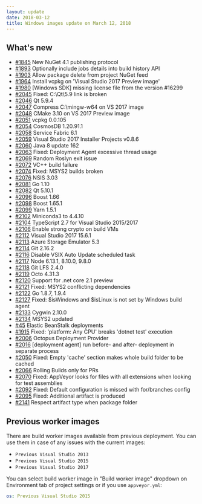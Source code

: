```yaml
---
layout: update
date: 2018-03-12
title: Windows images update on March 12, 2018
---
```


## What's new

* [#1845](https://github.com/appveyor/ci/issues/1845) New NuGet 4.1 publishing protocol
* [#1893](https://github.com/appveyor/ci/issues/1893) Optionally include jobs details into build history API
* [#1903](https://github.com/appveyor/ci/issues/1903) Allow package delete from project NuGet feed
* [#1964](https://github.com/appveyor/ci/issues/1964) Install vcpkg on 'Visual Studio 2017 Preview image'
* [#1980](https://github.com/appveyor/ci/issues/1980) [Windows SDK] missing license file from the version #16299
* [#2045](https://github.com/appveyor/ci/issues/2045) Fixed: C:\Qt\5.9 link is broken
* [#2046](https://github.com/appveyor/ci/issues/2046) Qt 5.9.4
* [#2047](https://github.com/appveyor/ci/issues/2047) Compress C:\mingw-w64 on VS 2017 image
* [#2048](https://github.com/appveyor/ci/issues/2048) CMake 3.10 on VS 2017 Preview image
* [#2051](https://github.com/appveyor/ci/issues/2051) vcpkg 0.0.105
* [#2054](https://github.com/appveyor/ci/issues/2054) CosmosDB 1.20.91.1
* [#2058](https://github.com/appveyor/ci/issues/2058) Service Fabric 6.1
* [#2059](https://github.com/appveyor/ci/issues/2059) Visual Studio 2017 Installer Projects v0.8.6
* [#2060](https://github.com/appveyor/ci/issues/2060) Java 8 update 162
* [#2063](https://github.com/appveyor/ci/issues/2063) Fixed: Deployment Agent excessive thread usage
* [#2069](https://github.com/appveyor/ci/issues/2069) Random Roslyn exit issue
* [#2072](https://github.com/appveyor/ci/issues/2072) VC++ build failure
* [#2074](https://github.com/appveyor/ci/issues/2074) Fixed: MSYS2 builds broken
* [#2076](https://github.com/appveyor/ci/issues/2076) NSIS 3.03
* [#2081](https://github.com/appveyor/ci/issues/2081) Go 1.10
* [#2082](https://github.com/appveyor/ci/issues/2082) Qt 5.10.1
* [#2096](https://github.com/appveyor/ci/issues/2096) Boost 1.66
* [#2098](https://github.com/appveyor/ci/issues/2098) Boost 1.65.1
* [#2099](https://github.com/appveyor/ci/issues/2099) Yarn 1.5.1
* [#2102](https://github.com/appveyor/ci/issues/2102) Miniconda3 to 4.4.10
* [#2104](https://github.com/appveyor/ci/issues/2104) TypeScript 2.7 for Visual Studio 2015/2017
* [#2106](https://github.com/appveyor/ci/issues/2106) Enable strong crypto on build VMs
* [#2112](https://github.com/appveyor/ci/issues/2112) Visual Studio 2017 15.6.1
* [#2113](https://github.com/appveyor/ci/issues/2113) Azure Storage Emulator 5.3
* [#2114](https://github.com/appveyor/ci/issues/2114) Git 2.16.2
* [#2116](https://github.com/appveyor/ci/issues/2116) Disable VSIX Auto Update scheduled task
* [#2117](https://github.com/appveyor/ci/issues/2117) Node 6.13.1, 8.10.0, 9.8.0
* [#2118](https://github.com/appveyor/ci/issues/2118) Git LFS 2.4.0
* [#2119](https://github.com/appveyor/ci/issues/2119) Octo 4.31.3
* [#2120](https://github.com/appveyor/ci/issues/2120) Support for .net core 2.1 preview
* [#2121](https://github.com/appveyor/ci/issues/2121) Fixed: MSYS2 conflicting dependencies
* [#2122](https://github.com/appveyor/ci/issues/2122) Go 1.8.7, 1.9.4
* [#2127](https://github.com/appveyor/ci/issues/2127) Fixed: $isWindows and $isLinux is not set by Windows build agent
* [#2133](https://github.com/appveyor/ci/issues/2133) Cygwin 2.10.0
* [#2134](https://github.com/appveyor/ci/issues/2134) MSYS2 updated
* [#45](https://github.com/appveyor/ci/issues/45) Elastic BeanStalk deployments
* [#1915](https://github.com/appveyor/ci/issues/1915) Fixed: 'platform: Any CPU' breaks 'dotnet test' execution
* [#2006](https://github.com/appveyor/ci/issues/2006) Octopus Deployment Provider
* [#2016](https://github.com/appveyor/ci/issues/2016) [deployment agent] run before- and after- deployment in separate process
* [#2050](https://github.com/appveyor/ci/issues/2050) Fixed: Empty 'cache' section makes whole build folder to be cached
* [#2066](https://github.com/appveyor/ci/issues/2066) Rolling Builds only for PRs
* [#2070](https://github.com/appveyor/ci/issues/2070) Fixed: AppVeyor looks for files with all extensions when looking for test assemblies
* [#2092](https://github.com/appveyor/ci/issues/2092) Fixed: Default configuration is missed with for/branches config
* [#2095](https://github.com/appveyor/ci/issues/2095) Fixed: Additional artifact is produced
* [#2141](https://github.com/appveyor/ci/issues/2141) Respect artifact type when package folder


## Previous worker images

There are build worker images available from previous deployment. You can use them in case of any issues with the current images:

* `Previous Visual Studio 2013`
* `Previous Visual Studio 2015`
* `Previous Visual Studio 2017`

You can select build worker image in "Build worker image" dropdown on Environment tab of project settings or if you use `appveyor.yml`:

```yaml
os: Previous Visual Studio 2015
```
